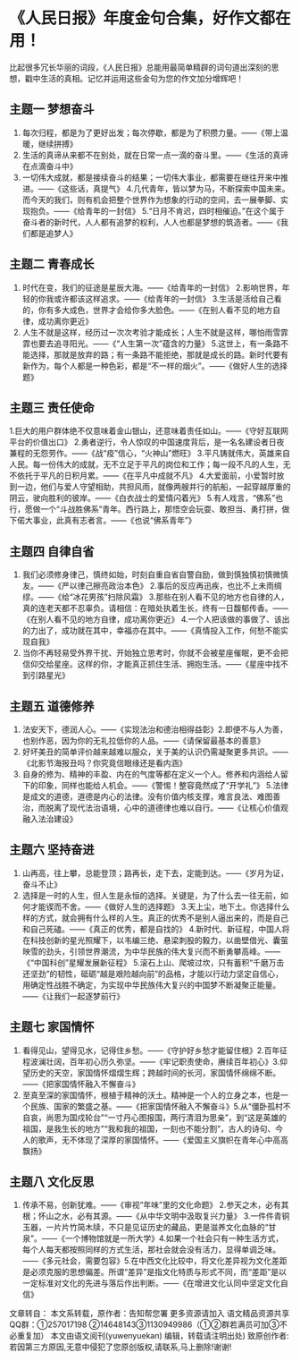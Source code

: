 # 《人民日报》年度金句合集，好作文都在用！

比起很多冗长华丽的词段，《人民日报》总能用最简单精辟的词句道出深刻的思想，戳中生活的真相。记忆并运用这些金句为您的作文加分增辉吧！

## 主题一  梦想奋斗

1. 每次归程，都是为了更好出发；每次停歇，都是为了积攒力量。——《带上温暖，继续拼搏》
2. 生活的真谛从来都不在别处，就在日常一点一滴的奋斗里。——《生活的真谛在点滴奋斗中》
3. 一切伟大成就，都是接续奋斗的结果；一切伟大事业，都需要在继往开来中推进。——《这些话，真提气》
4.几代青年，皆以梦为马，不断探索中国未来。而今天的我们，则有机会把整个世界作为想象的行动的空间，去一展拳脚、实现抱负。——《给青年的一封信》
5.“日月不肯迟，四时相催迫。”在这个属于奋斗者的新时代，人人都有追梦的权利，人人也都是梦想的筑造者。——《我们都是追梦人》

## 主题二  青春成长

1. 时代在变，我们的征途是星辰大海。——《给青年的一封信》
2.影响世界，年轻的你我或许都该这样追求。——《给青年的一封信》
3.生活是活给自己看的，你有多大成色，世界才会给你多大脸色。——《在别人看不见的地方自律，成功离你更近》
4. 人生不就是这样，经历过一次次考验才能成长；人生不就是这样，哪怕雨雪霏霏也要去追寻阳光。——《“人生第一次”蕴含的力量》
5.这世上，有一条路不能选择，那就是放弃的路；有一条路不能拒绝，那就是成长的路。新时代要有新作为，每个人都是一种色彩，都是“不一样的烟火”。——《做好人生的选择题》

## 主题三  责任使命

1.巨大的用户群体绝不仅意味着金山银山，还意味着责任如山。——《守好互联网平台的价值出口》
2.勇者逆行，令人惊叹的中国速度背后，是一名名建设者日夜兼程的无怨劳作。——《战“疫”信心，“火神山”燃旺》
3.平凡铸就伟大，英雄来自人民。每一份伟大的成就，无不立足于平凡的岗位和工作；每一段不凡的人生，无不依托于平凡的日积月累。——《在平凡中成就不凡》
4.大爱面前，小爱暂时放到一边，他们与爱人守望相助，共担风雨，就像两艘并行的航船，一起穿越厚重的阴云，驶向胜利的彼岸。——《白衣战士的爱情闪着光》
5.有人戏言，“佛系”也行，愿做一个“斗战胜佛系”青年。西行路上，那悟空会玩耍、敢担当、勇打拼，做下偌大事业，此真有志者言。——《也说“佛系青年”》

## 主题四  自律自省

1. 我们必须修身律己，慎终如始，时刻自重自省自警自励，做到慎独慎初慎微慎友。——《严以律己擦亮政治本色》
2.事后的反应再迅疾，也比不上未雨绸缪。——《给“冰花男孩”扫除风霜》
3.那些在别人看不见的地方也自律的人，真的连老天都不忍辜负。请相信：在暗处执着生长，终有一日馥郁传香。——《在别人看不见的地方自律，成功离你更近》
4.一个人把该做的事做了、该出的力出了，成功就在其中，幸福亦在其中。——《真情投入工作，何愁不能实现自我》
5. 当你不再轻易受外界干扰、开始独立思考时，你就不会被星座催眠，更不会把信仰交给星座。这样的你，才能真正抓住生活、拥抱生活。——《星座中找不到引路星光》

## 主题五  道德修养

1. 法安天下，德润人心。——《实现法治和德治相得益彰》2.即便不与人为善，也别作恶，因为你的无礼拉低你的人品。——《请保留最基本的善意》
2. 好坏美丑的简单评价越来越难以服众，关于美的认识仍需凝聚更多共识。——《北影节海报丑吗？你究竟信眼缘还是看内涵》
3. 自身的修为、精神的丰盈、内在的气度等都在定义一个人。修养和内涵给人留下的印象，同样也能给人机会。——《警惕！整容竟然成了“开学礼”》
5.法律是成文的道德，道德是内心的法律。没有价值内核支撑，难言良法、难图善治，而脱离了现代法治语境，心中的道德律也难以自行。——《让核心价值观融入法治建设》

## 主题六  坚持奋进

1. 山再高，往上攀，总能登顶；路再长，走下去，定能到达。——《岁月为证，奋斗不止》
2. 选择是一时的人生，但人生是永恒的选择。关键是，为了什么去一往无前，如何才能锲而不舍。——《做好人生的选择题》
3.天上尘，地下土。你选择什么样的方式，就会拥有什么样的人生。真正的优秀不是别人逼出来的，而是自己和自己死磕。——《真正的优秀，都是自找的》
4.新时代、新征程，中国人将在科技创新的星光照耀下，以韦编三绝、悬梁刺股的毅力，以凿壁借光、囊萤映雪的劲头，引领世界潮流，为中华民族的伟大复兴而不断勇攀高峰。——《“中国科创”星耀发展新征程》
5.滚石上山、爬坡过坎，只有蓄积“千磨万击还坚劲”的韧性，砥砺“越是艰险越向前”的品格，才能以行动力坚定自信心，用确定性战胜不确定，为实现中华民族伟大复兴的中国梦不断凝聚正能量。——《让我们一起逐梦前行》

## 主题七  家国情怀

1. 看得见山，望得见水，记得住乡愁。——《守护好乡愁才能留住根》2.百年征程波澜壮阔，百年初心历久弥坚。——《牢记职责使命，赓续百年初心》3.仰望历史的天空，家国情怀熠熠生辉；跨越时间的长河，家国情怀绵绵不断。
——《把家国情怀融入不懈奋斗》
4. 至真至深的家国情怀，根植于精神的沃土。精神是一个人的立身之本，也是一个民族、国家的繁盛之基。——《把家国情怀融入不懈奋斗》5.从“僵卧孤村不自哀，尚思为国戍轮台”“一寸丹心图报国，两行清泪为思亲”，到“这是英雄的祖国，是我生长的地方”“我和我的祖国，一刻也不能分割”，古人的诗句、今人的歌声，无不体现了深厚的家国情怀。——《爱国主义旗帜在青年心中高高飘扬》

## 主题八  文化反思

1. 传承不易，创新犹难。——《审视“年味”里的文化命题》
2.参天之木，必有其根；怀山之水，必有其源。——《从中华文明中汲取复兴力量》
3.一件件青铜玉器，一片片竹简木牍，不只是见证历史的藏品，更是滋养文化血脉的“甘泉”。——《一个博物馆就是一所大学》4.如果一个社会只有一种生活方式，每个人每天都按照同样的方式生活，那社会就会没有活力，显得单调乏味。——《多元社会，需要包容》5.在中西文化比较中，将文化差异视为文化差距是必须克服的思想偏差。所谓“差异”是指文化特质与形式不同，而“差距”是以一定标准对文化的先进与落后作出判断。——《在增进文化认同中坚定文化自信》

文章转自：
本文系转载，原作者：告知帮您署
更多资源请加入 语文精品资源共享QQ群：①257017198 ②14648143③1130949986（①②群若满员可加③不必重复加）
本文由语文阅刊(yuwenyuekan) 编辑，转载请注明出处) 
致原创作者:若因第三方原因,无意中侵犯了您原创版权,请联系,马上删除!谢谢!